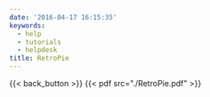 ```yaml
---
date: '2016-04-17 16:15:35'
keywords:
  - help
  - tutorials
  - helpdesk
title: RetroPie
---
```


{{< back_button >}} {{< pdf src="./RetroPie.pdf" >}}
